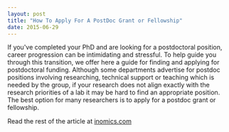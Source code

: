 ```yaml
---
layout: post
title: "How To Apply For A PostDoc Grant or Fellowship"
date: 2015-06-29
---
```

If you've completed your PhD and are looking for a postdoctoral position, career progression can be intimidating and stressful. To help guide you through this transition, we offer here a guide for finding and applying for postdoctoral funding. Although some departments advertise for postdoc positions involving researching, technical support or teaching which is needed by the group, if your research does not align exactly with the research priorities of a lab it may be hard to find an appropriate position. The best option for many researchers is to apply for a postdoc grant or fellowship.

Read the rest of the article at [inomics.com](https://inomics.com/how-apply-postdoc-grant-or-fellowship)
